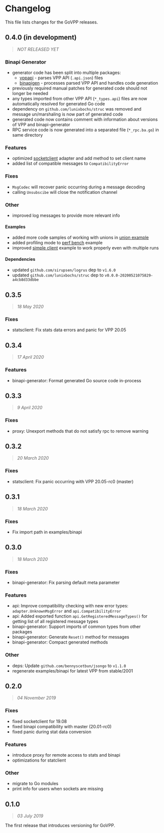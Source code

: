 # Changelog

This file lists changes for the GoVPP releases.

<!-- TEMPLATE
### Fixes
-
### Features
-
### Other
-
-->

## 0.4.0 (in development)
> _NOT RELEASED YET_

### Binapi Generator
- generator code has been split into multiple packages:
  - [vppapi](binapigen/vppapi) - parses VPP API (`.api.json`) files
  - [binapigen](binapigen) - processes parsed VPP API and handles code generation
- previously required manual patches for generated code should not longer be needed
- any types imported from other VPP API (`*_types.api`) files are now automatically resolved for generated Go code
- dependency on `github.com/lunixbochs/struc` was removed and message un/marshaling is now part of generated code
- generated code now contains comment with information about versions of VPP and binapi-generator
- RPC service code is now generated into a separated file (`*_rpc.ba.go`) in same directory

### Features
- optimized [socketclient](adapter/socketclient) adapter and add method to set client name
- added list of compatible messages to `CompatibilityError`

### Fixes
- `MsgCodec` will recover panic occurring during a message decoding
- calling `Unsubscibe` will close the notification channel

### Other
- improved log messages to provide more relevant info

#### Examples
- added more code samples of working with unions in [union example](examples/union-example)
- added profiling mode to [perf bench](examples/perf-bench) example
- improved [simple client](examples/simple-client) example to work properly even with multiple runs

#### Dependencies
- updated `github.com/sirupsen/logrus` dep to `v1.6.0`
- updated `github.com/lunixbochs/struc` dep to `v0.0.0-20200521075829-a4cb8d33dbbe`

## 0.3.5
> _18 May 2020_

### Fixes
- statsclient: Fix stats data errors and panic for VPP 20.05

## 0.3.4
> _17 April 2020_

### Features
- binapi-generator: Format generated Go source code in-process

## 0.3.3
> _9 April 2020_

### Fixes
- proxy: Unexport methods that do not satisfy rpc to remove warning

## 0.3.2
> _20 March 2020_

### Fixes
- statsclient: Fix panic occurring with VPP 20.05-rc0 (master)

## 0.3.1
> _18 March 2020_

### Fixes
- Fix import path in examples/binapi

## 0.3.0
> _18 March 2020_

### Fixes
- binapi-generator: Fix parsing default meta parameter

### Features
- api: Improve compatibility checking with new error types:
  `adapter.UnknownMsgError` and `api.CompatibilityError`
- api: Added exported function `api.GetRegisteredMessageTypes()`
  for getting list of all registered message types
- binapi-generator: Support imports of common types from other packages
- binapi-generator: Generate `Reset()` method for messages
- binapi-generator: Compact generated methods

### Other
- deps: Update `github.com/bennyscetbun/jsongo` to `v1.1.0`
- regenerate examples/binapi for latest VPP from stable/2001

## 0.2.0
> _04 November 2019_

### Fixes
- fixed socketclient for 19.08
- fixed binapi compatibility with master (20.01-rc0)
- fixed panic during stat data conversion

### Features
- introduce proxy for remote access to stats and binapi
- optimizations for statclient

### Other
- migrate to Go modules
- print info for users when sockets are missing

## 0.1.0
> _03 July 2019_

The first release that introduces versioning for GoVPP.
